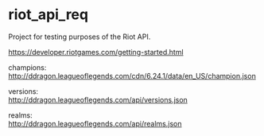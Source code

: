 # riot_api_req

Project for testing purposes of the Riot API.

https://developer.riotgames.com/getting-started.html

champions: <br>
http://ddragon.leagueoflegends.com/cdn/6.24.1/data/en_US/champion.json

versions: <br>
http://ddragon.leagueoflegends.com/api/versions.json

realms: <br>
http://ddragon.leagueoflegends.com/api/realms.json

